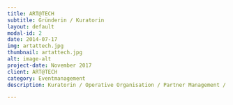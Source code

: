 ```yaml
---
title: ART@TECH
subtitle: Gründerin / Kuratorin
layout: default
modal-id: 2
date: 2014-07-17
img: artattech.jpg
thumbnail: artattech.jpg
alt: image-alt
project-date: November 2017
client: ART@TECH
category: Eventmanagement
description: Kuratorin / Operative Organisation / Partner Management / Marketing

---
```

